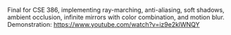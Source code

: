 Final for CSE 386, implementing ray-marching, anti-aliasing, soft shadows, ambient occlusion, infinite mirrors with color combination, and motion blur.
Demonstration: https://www.youtube.com/watch?v=iz9e2klWNQY

